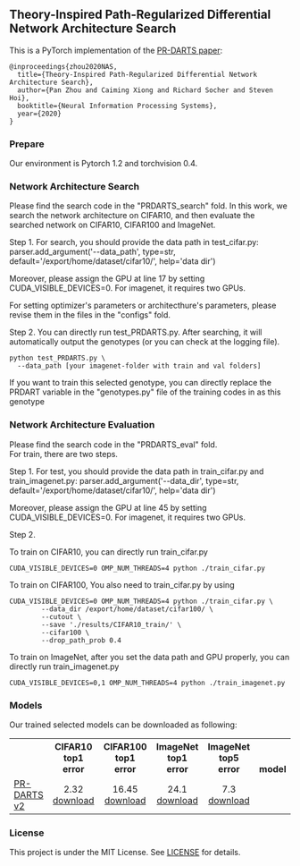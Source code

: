 ## Theory-Inspired Path-Regularized Differential Network Architecture Search

This is a PyTorch implementation of the [PR-DARTS paper](https://arxiv.org/pdf/2006.16537.pdf):
```
@inproceedings{zhou2020NAS,
  title={Theory-Inspired Path-Regularized Differential Network Architecture Search},
  author={Pan Zhou and Caiming Xiong and Richard Socher and Steven Hoi},
  booktitle={Neural Information Processing Systems},
  year={2020}
}
```
### Prepare
Our environment is Pytorch 1.2 and torchvision 0.4. 

### Network Architecture Search
Please find the search code in the "PRDARTS_search" fold. In this work, we search the network architecture on CIFAR10, and then evaluate the searched network on CIFAR10, CIFAR100 and ImageNet.


Step 1.
For search, you should provide the data path in test_cifar.py:
parser.add_argument('--data_path', type=str, default='/export/home/dataset/cifar10/', help='data dir')

Moreover, please assign the GPU at line 17 by setting CUDA_VISIBLE_DEVICES=0. For imagenet, it requires
two GPUs.

For setting optimizer's parameters or architecthure's parameters, please revise them in the files in the "configs" fold.

Step 2.
You can directly run test_PRDARTS.py. After searching, it will automatically output the genotypes (or you can check at the logging file).


```
python test_PRDARTS.py \
  --data_path [your imagenet-folder with train and val folders]
```

If you want to train this selected  genotype, you can directly replace the PRDART variable in the "genotypes.py" file of the training codes in  as this genotype

### Network Architecture Evaluation
Please find the search code in the "PRDARTS_eval" fold.  
For train, there are two steps.

Step 1.
For test, you should provide the data path in train_cifar.py and train_imagenet.py:
parser.add_argument('--data_dir', type=str, default='/export/home/dataset/cifar10/', help='data dir')

Moreover, please assign the GPU at line 45 by setting CUDA_VISIBLE_DEVICES=0. For imagenet, it requires
two GPUs.

Step 2.

To train on CIFAR10, you can directly run train_cifar.py
```
CUDA_VISIBLE_DEVICES=0 OMP_NUM_THREADS=4 python ./train_cifar.py 
```

To train on CIFAR100, You also need to train_cifar.py by using
```
CUDA_VISIBLE_DEVICES=0 OMP_NUM_THREADS=4 python ./train_cifar.py \
        --data_dir /export/home/dataset/cifar100/ \
        --cutout \
        --save './results/CIFAR10_train/' \
        --cifar100 \
        --drop_path_prob 0.4
```

To train on ImageNet, after you set the data path and GPU properly, you can directly run train_imagenet.py
```
CUDA_VISIBLE_DEVICES=0,1 OMP_NUM_THREADS=4 python ./train_imagenet.py 
```


### Models

Our trained selected models can be downloaded as following:
<table><tbody>
<!-- START TABLE -->
<!-- TABLE HEADER -->
<th valign="bottom"></th>
<th valign="bottom">CIFAR10 top1 error</th>
<th valign="bottom">CIFAR100 top1 error</th>
<th valign="bottom">ImageNet top1 error</th>
<th valign="bottom">ImageNet top5 error</th>
<th valign="bottom">model</th>
<!-- TABLE BODY -->
<tr><td align="left"><a href="https://arxiv.org/pdf/2006.16537.pdf">PR-DARTS v2</a></td>
<td align="center">2.32 <a href="./PRDARTS_eval/pretrain_models/CIFAR10_model.pt">download</a></td>
<td align="center">16.45 <a href="./PRDARTS_eval/pretrain_models/CIFAR100_model.pt">download</a></td>
<td align="center">24.1 <a href="./PRDARTS_eval/pretrain_models/ImageNet_model2.pt">download</a></td>
<td align="center">7.3 <a href="./PRDARTS_eval/pretrain_models/ImageNet_model2.pt">download</a></td>
</tr>
</tbody></table>



### License

This project is under the MIT License. See [LICENSE](LICENSE) for details.
